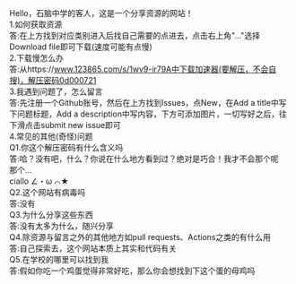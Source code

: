 Hello，石脑中学的客人，这是一个分享资源的网站！              
1.如何获取资源                                          
答:在上方找到对应类别进入后找自己需要的点进去，点击右上角"..."选择Download file即可下载(速度可能有点慢)                   
2.下载慢怎么办                                          
答:从https://www.123865.com/s/1wv9-ir79A中下载加速器(要解压，不会自搜)，解压密码0d000721                           
3.我遇到问题了，怎么留言                                  
答:先注册一个Github账号，然后在上方找到lssues，点New，在Add a title中写下问题标题，Add a description中写内容，下方可添加图片，一切写好之后，往下滑点击submit new issue即可          
4.常见的其他(奇怪)问题                                   
Q1.你这个解压密码有什么含义吗                              
答:哈？没有吧，什么？你说在什么地方看到过？绝对是巧合！我才不会那个呢                                                   
那个…                                                  
ciallo ∠・ω ⌒★                                       
Q2.这个网站有病毒吗                                      
答:没有                                                
Q3.为什么分享这些东西                                    
答:没有太多为什么，随兴分享                                
Q4.除资源与留言之外的其他地方如pull requests、Actions之类的有什么用                                                 
答:自己探索去，这个网站本质上其实和代码有关                  
Q5.在学校的哪里可以找到我                                 
答:假如你吃一个鸡蛋觉得非常好吃，那么你会想找到下这个蛋的母鸡吗
